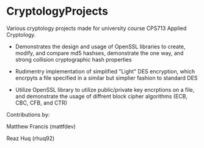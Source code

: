 # CryptologyProjects

Various cryptology projects made for university course CPS713 Applied Cryptology.

- Demonstrates the design and usage of OpenSSL libraries to create, modify, and compare md5 hashses, demonstrate the one way, and strong collision cryptographic hash properties

- Rudimentry implementation of simplified "Light" DES encryption, which encrpyts a file specified in a similar but simplier fashion to standard DES

- Utilize OpenSSL library to utilize public/private key encrptions on a file, and demonstrate the usage of diffrent block cipher algorithms (ECB, CBC, CFB, and CTR)

Contributions by:

Matthew Francis (mattfdev)

Reaz Huq (rhuq92)
